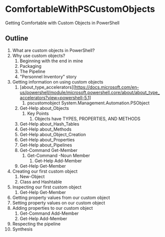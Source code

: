# ComfortableWithPSCustomObjects

Getting Comfortable with Custom Objects in PowerShell

## Outline

1. What are custom objects in PowerShell?
2. Why use custom objects?
    1. Beginning with the end in mine
    2. Packaging
    3. The Pipeline
    4. "Personnel Inventory" story
3. Getting information on using custom objects
    1. [about_type_accelerators][https://docs.microsoft.com/en-us/powershell/module/microsoft.powershell.core/about/about_type_accelerators?view=powershell-5.1]
        1. pscustomobject System.Management.Automation.PSObject
    2. Get-Help about_Objects
        1. Key Points
            1. Objects have TYPES, PROPERTIES, AND METHODS
    3. Get-Help about_Hash_Tables
    4. Get-Help about_Methods
    5. Get-Help about_Object_Creation
    6. Get-Help about_Properties
    7. Get-Help about_Pipelines
    8. Get-Command Get-Member
        1. Get-Command -Noun Member
            1. Get-Help Add-Member
    9. Get-Help Get-Member
4. Creating our first custom object
    1. New-Object
    2. Class and Hashtable
5. Inspecting our first custom object
    1. Get-Help Get-Member
6. Getting property values from our custom object
7. Setting property values on our custom object
8. Adding properties to our custom object
    1. Get-Command Add-Member
    2. Get-Help Add-Member
9. Respecting the pipeline
10. Synthesis
